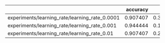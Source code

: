 |                                                |   accuracy |     loss |
|:-----------------------------------------------|-----------:|---------:|
| experiments/learning_rate/learning_rate_0.0001 |   0.907407 | 0.369394 |
| experiments/learning_rate/learning_rate_0.001  |   0.944444 | 0.189544 |
| experiments/learning_rate/learning_rate_0.01   |   0.907407 | 0.246906 |